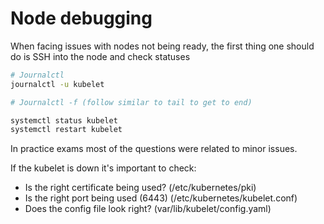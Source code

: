 # Node debugging

When facing issues with nodes not being ready,
the first thing one should do is SSH into the node and check statuses

```bash
# Journalctl
journalctl -u kubelet

# Journalctl -f (follow similar to tail to get to end)

```

```bash
systemctl status kubelet
systemctl restart kubelet
```

In practice exams most of the questions were related to minor issues.

If the kubelet is down it's important to check:

* Is the right certificate being used? (/etc/kubernetes/pki)
* Is the right port being used (6443) (/etc/kubernetes/kubelet.conf)
* Does the config file look right? (var/lib/kubelet/config.yaml)
